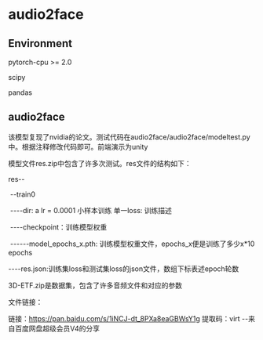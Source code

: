 # audio2face

## Environment

pytorch-cpu >= 2.0

scipy

pandas

## audio2face

该模型复现了nvidia的论文。测试代码在audio2face/audio2face/modeltest.py中。根据注释修改代码即可。前端演示为unity

模型文件res.zip中包含了许多次测试。res文件的结构如下：

res--

​	--train0

​	----dir: a lr = 0.0001 小样本训练 单一loss: 训练描述

​	----checkpoint：训练模型权重

​	------model_epochs_x.pth: 训练模型权重文件，epochs_x便是训练了多少x*10 epochs

​	----res.json:训练集loss和测试集loss的json文件，数组下标表述epoch轮数

3D-ETF.zip是数据集，包含了许多音频文件和对应的参数

文件链接：

链接：https://pan.baidu.com/s/1iNCJ-dt_8PXa8eaGBWsY1g 
提取码：virt 
--来自百度网盘超级会员V4的分享



​	




